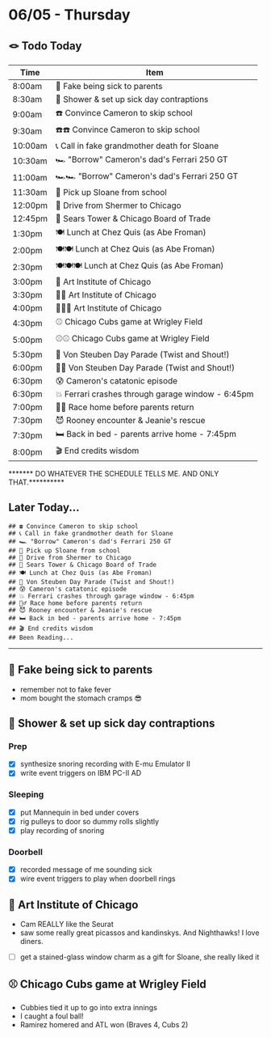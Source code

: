 # 06/05 - Thursday

## 🪢 Todo Today
| Time    | Item                                              |
|---------|---------------------------------------------------|
| 8:00am  | 🤒 Fake being sick to parents                     |
| 8:30am  | 🚿 Shower & set up sick day contraptions          |
| 9:00am  | ☎️ Convince Cameron to skip school                 |
| 9:30am  | ☎️☎️ Convince Cameron to skip school                |
| 10:00am | 📞 Call in fake grandmother death for Sloane      |
| 10:30am | 🏎️ "Borrow" Cameron's dad's Ferrari 250 GT        |
| 11:00am | 🏎️🏎️ "Borrow" Cameron's dad's Ferrari 250 GT      |
| 11:30am | 🏫 Pick up Sloane from school                     |
| 12:00pm | 🚗 Drive from Shermer to Chicago                  |
| 12:45pm | 🏢 Sears Tower & Chicago Board of Trade           |
| 1:30pm  | 🍽️ Lunch at Chez Quis (as Abe Froman)             |
| 2:00pm  | 🍽️🍽️ Lunch at Chez Quis (as Abe Froman)           |
| 2:30pm  | 🍽️🍽️🍽️ Lunch at Chez Quis (as Abe Froman)         |
| 3:00pm  | 🎨 Art Institute of Chicago                       |
| 3:30pm  | 🎨🎨 Art Institute of Chicago                     |
| 4:00pm  | 🎨🎨🎨 Art Institute of Chicago                   |
| 4:30pm  | ⚾ Chicago Cubs game at Wrigley Field              |
| 5:00pm  | ⚾⚾ Chicago Cubs game at Wrigley Field             |
| 5:30pm  | 🎺 Von Steuben Day Parade (Twist and Shout!)      |
| 6:00pm  | 🎺🎺 Von Steuben Day Parade (Twist and Shout!)    |
| 6:30pm  | 😰 Cameron's catatonic episode                    |
| 6:30pm  | 💥 Ferrari crashes through garage window - 6:45pm |
| 7:00pm  | 🏃‍♂️ Race home before parents return                |
| 7:30pm  | 😈 Rooney encounter & Jeanie's rescue             |
| 7:30pm  | 🛏️ Back in bed - parents arrive home - 7:45pm     |
| 8:00pm  | 🎬 End credits wisdom                             |



******* DO WHATEVER THE SCHEDULE TELLS ME. AND ONLY THAT.**********



## Later Today...
```
## ☎️ Convince Cameron to skip school
## 📞 Call in fake grandmother death for Sloane
## 🏎️ "Borrow" Cameron's dad's Ferrari 250 GT
## 🏫 Pick up Sloane from school
## 🚗 Drive from Shermer to Chicago
## 🏢 Sears Tower & Chicago Board of Trade
## 🍽️ Lunch at Chez Quis (as Abe Froman)
## 🎺 Von Steuben Day Parade (Twist and Shout!)
## 😰 Cameron's catatonic episode
## 💥 Ferrari crashes through garage window - 6:45pm
## 🏃‍♂️ Race home before parents return
## 😈 Rooney encounter & Jeanie's rescue
## 🛏️ Back in bed - parents arrive home - 7:45pm
## 🎬 End credits wisdom
## Been Reading...
```

---

## 🤒 Fake being sick to parents
- remember not to fake fever
- mom bought the stomach cramps 😎

## 🚿 Shower & set up sick day contraptions

### Prep
- [x] synthesize snoring recording with E-mu Emulator II
- [x] write event triggers on IBM PC-II AD

### Sleeping
- [x] put Mannequin in bed under covers
- [x] rig pulleys to door so dummy rolls slightly
- [x] play recording of snoring

### Doorbell
- [x] recorded message of me sounding sick
- [x] wire event triggers to play when doorbell rings

## 🎨 Art Institute of Chicago
- Cam REALLY like the Seurat
- saw some really great picassos and kandinskys. And Nighthawks! I love diners.
- [ ] get a stained-glass window charm as a gift for Sloane, she really liked it

## ⚾ Chicago Cubs game at Wrigley Field
- Cubbies tied it up to go into extra innings
- I caught a foul ball!
- Ramirez homered and ATL won (Braves 4, Cubs 2)
